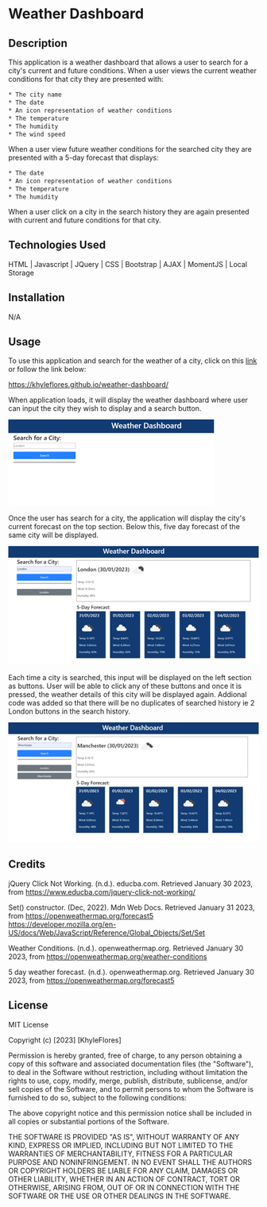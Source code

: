 # Weather Dashboard

## Description 
This application is a weather dashboard that allows a user to search for a city's current and future conditions. When a user views the current weather conditions for that city they are presented with:

    * The city name
    * The date
    * An icon representation of weather conditions
    * The temperature
    * The humidity
    * The wind speed
When a user view future weather conditions for the searched city they are presented with a 5-day forecast that displays:

    * The date
    * An icon representation of weather conditions
    * The temperature
    * The humidity
When a user click on a city in the search history they are again presented with current and future conditions for that city.

## Technologies Used
HTML | Javascript | JQuery | CSS | Bootstrap | AJAX | MomentJS | Local Storage

## Installation

N/A

## Usage
To use this application and search for the weather of a city, click on this [link](https://khyleflores.github.io/weather-dashboard/ "Weather Dashboard") or follow the link below:

https://khyleflores.github.io/weather-dashboard/ 

When application loads, it will display the weather dashboard where user can input the city they wish to display and a search button. 

![Weather Dashboard screenshot](/assets/screenshots/screenshot1.png)

Once the user has search for a city, the application will display the city's current forecast on the top section. Below this, five day forecast of the same city will be displayed. 

![Weather Dashboard screenshot](/assets/screenshots/screenshot2.png)

Each time a city is searched, this input will be displayed on the left section as buttons. User will be able to click any of these buttons and once it is pressed, the weather details of this city will be displayed again. 
Addional code was added so that there will be no duplicates of searched history ie 2 London buttons in the search history. 

![Weather Dashboard screenshot](/assets/screenshots/screenshot3.png)

## Credits

jQuery Click Not Working. (n.d.). educba.com. Retrieved January 30 2023, from https://www.educba.com/jquery-click-not-working/

Set() constructor. (Dec, 2022). Mdn Web Docs. Retrieved January 31 2023, from https://openweathermap.org/forecast5
https://developer.mozilla.org/en-US/docs/Web/JavaScript/Reference/Global_Objects/Set/Set

Weather Conditions. (n.d.). openweathermap.org. Retrieved January 30 2023, from https://openweathermap.org/weather-conditions

5 day weather forecast. (n.d.). openweathermap.org. Retrieved January 30 2023, from https://openweathermap.org/forecast5

## License

MIT License

Copyright (c) [2023] [KhyleFlores]

Permission is hereby granted, free of charge, to any person obtaining a copy
of this software and associated documentation files (the "Software"), to deal
in the Software without restriction, including without limitation the rights
to use, copy, modify, merge, publish, distribute, sublicense, and/or sell
copies of the Software, and to permit persons to whom the Software is
furnished to do so, subject to the following conditions:

The above copyright notice and this permission notice shall be included in all
copies or substantial portions of the Software.

THE SOFTWARE IS PROVIDED "AS IS", WITHOUT WARRANTY OF ANY KIND, EXPRESS OR
IMPLIED, INCLUDING BUT NOT LIMITED TO THE WARRANTIES OF MERCHANTABILITY,
FITNESS FOR A PARTICULAR PURPOSE AND NONINFRINGEMENT. IN NO EVENT SHALL THE
AUTHORS OR COPYRIGHT HOLDERS BE LIABLE FOR ANY CLAIM, DAMAGES OR OTHER
LIABILITY, WHETHER IN AN ACTION OF CONTRACT, TORT OR OTHERWISE, ARISING FROM,
OUT OF OR IN CONNECTION WITH THE SOFTWARE OR THE USE OR OTHER DEALINGS IN THE
SOFTWARE.



